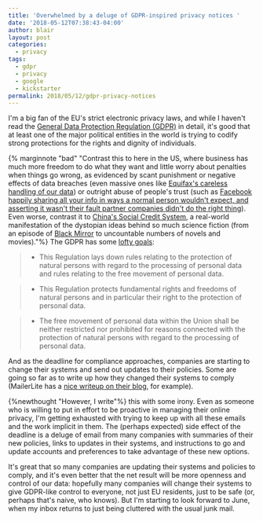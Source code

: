 ```yaml
---
title: 'Overwhelmed by a deluge of GDPR-inspired privacy notices '
date: '2018-05-12T07:38:43-04:00'
author: blair
layout: post
categories:
  - privacy
tags:
  - gdpr
  - privacy
  - google
  - kickstarter
permalink: 2018/05/12/gdpr-privacy-notices
---
```

I'm a big fan of the EU's strict electronic privacy laws, and while I haven't read the [General Data Protection Regulation (GDPR)](https://gdpr-info.eu/) in detail, it's good that at least one of the major political entities in the world is trying to codify strong protections for the rights and dignity of individuals.  

{% marginnote "bad" "Contrast this to here in the US, where business has much more freedom to do what they want and little worry about penalties when things go wrong, as evidenced by scant punishment or negative effects of data breaches (even massive ones like [Equifax's careless handling of our data](https://www.consumer.ftc.gov/blog/2017/09/equifax-data-breach-what-do)) or outright abuse of people's trust (such as [Facebook happily sharing all your info in ways a normal person wouldn't expect, and asserting it wasn't their fault partner companies didn't do the right thing](https://www.consumer.ftc.gov/blog/2017/09/equifax-data-breach-what-do)).  Even worse, contrast it to [China's Social Credit System](https://www.cbsnews.com/news/china-social-credit-system-surveillance-cameras/), a real-world manifestation of the dystopian ideas behind so much science fiction (from an episode of [Black Mirror](https://www.fastcompany.com/40563225/chinas-terrifying-social-credit-surveillance-system-is-expanding) to uncountable numbers of novels and movies)."%}
The GDPR has some [lofty goals](https://gdpr-info.eu/art-1-gdpr/):
> * This Regulation lays down rules relating to the protection of natural persons with regard to the processing of personal data and rules relating to the free movement of personal data.

> * This Regulation protects fundamental rights and freedoms of natural persons and in particular their right to the protection of personal data.

> * The free movement of personal data within the Union shall be neither restricted nor prohibited for reasons connected with the protection of natural persons with regard to the processing of personal data.

And as the deadline for compliance approaches, companies are starting to change their systems and send out updates to their policies.  Some are going so far as to write up how they changed their systems to comply (MailerLite has a [nice writeup on their blog](https://blog.mailerlite.com/new-mailerlite-gdpr-features-are-here-part-1-of-3/), for example).

{%newthought "However, I write"%} this with some irony. Even as someone who is willing to put in effort to be proactive in managing their online privacy, I'm getting exhausted with trying to keep up with all these emails and the work implicit in them.  The (perhaps expected) side effect of the deadline is a deluge of email from many companies with summaries of their new policies, links to updates in their systems, and instructions to go and update accounts and preferences to take advantage of these new options.  

It's great that so many companies are updating their systems and policies to comply, and it's even better that the net result will be more openness and control of our data: hopefully many companies will change their systems to give GDPR-like control to everyone, not just EU residents, just to be safe (or, perhaps that's naive, who knows). But I'm starting to look forward to June, when my inbox returns to just being cluttered with the usual junk mail.
